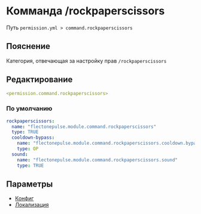 # Комманда /rockpaperscissors
Путь `permission.yml > command.rockpaperscissors`

## Пояснение
Категория, отвечающая за настройку прав `/rockpaperscissors`

## Редактирование
```yaml
<permission.command.rockpaperscissors>
```

### По умолчанию
```yaml
rockpaperscissors:
  name: "flectonepulse.module.command.rockpaperscissors"
  type: TRUE
  cooldown-bypass:
    name: "flectonepulse.module.command.rockpaperscissors.cooldown.bypass"
    type: OP
  sound:
    name: "flectonepulse.module.command.rockpaperscissors.sound"
    type: TRUE
```

## Параметры

- [Конфиг](/docs/command/rockpaperscissors/)
- [Локализация](/docs/localizations/ru_ru/command/rockpaperscissors/)

<!--@include: @/parts/permission/permissionTier3.md-->
<!--@include: @/parts/permission/cooldown.md-->
<!--@include: @/parts/permission/sound.md-->

